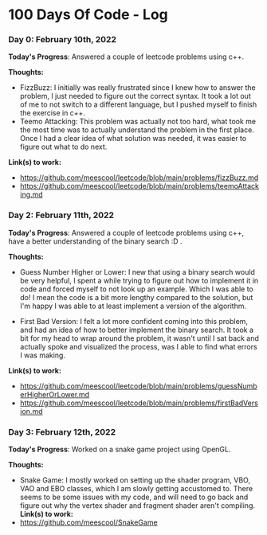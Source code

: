 # 100 Days Of Code - Log

### Day 0: February 10th, 2022

**Today's Progress**: Answered a couple of leetcode problems using c++.

**Thoughts:** 
- FizzBuzz:
I initially was really frustrated since I knew how to answer the problem, I just needed to figure out the correct syntax. It took a lot out of me to not switch to a different language, but I pushed myself to finish the exercise in c++.
- Teemo Attacking: This problem was actually not too hard, what took me the most time was to actually understand the problem in the first place. Once I had a clear idea of what solution was needed, it was easier to figure out what to do next.

**Link(s) to work:** 
- https://github.com/meescool/leetcode/blob/main/problems/fizzBuzz.md
- https://github.com/meescool/leetcode/blob/main/problems/teemoAttacking.md

### Day 2: February 11th, 2022

**Today's Progress**: Answered a couple of leetcode problems using c++, have a better understanding of the binary search :D .

**Thoughts:** 
- Guess Number Higher or Lower: I new that using a binary search would be very helpful, I spent a while trying to figure out how to implement it in code and forced myself to not look up an example. Which I was able to do! I mean the code is a bit more lengthy compared to the solution, but I'm happy I was able to at least implement a version of the algorithm.

- First Bad Version: I felt a lot more confident coming into this problem, and had an idea of how to better implement the binary search. It took a bit for my head to wrap around the problem, it wasn't until I sat back and actually spoke and visualized the process, was I able to find what errors I was making.

**Link(s) to work:** 
- https://github.com/meescool/leetcode/blob/main/problems/guessNumberHigherOrLower.md
- https://github.com/meescool/leetcode/blob/main/problems/firstBadVersion.md

### Day 3: February 12th, 2022

**Today's Progress**: Worked on a snake game project using OpenGL.

**Thoughts:**
- Snake Game: I mostly worked on setting up the shader program, VBO, VAO and EBO classes, which I am slowly getting accustomed to. There seems to be some issues with my code, and will need to go back and figure out why the vertex shader and fragment shader aren't compiling.
**Link(s) to work:** 
- https://github.com/meescool/SnakeGame
